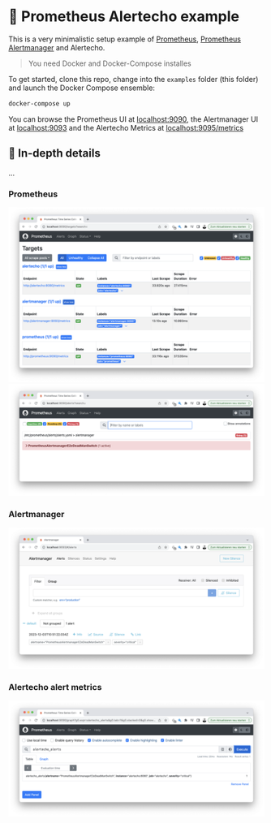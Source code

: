# 📣 Prometheus Alertecho example

This is a very minimalistic setup example of [Prometheus](https://prometheus.io/docs/prometheus/latest/configuration/configuration/),
[Prometheus Alertmanager](https://prometheus.io/docs/alerting/latest/alertmanager/) and Alertecho.

> You need Docker and Docker-Compose installes

To get started, clone this repo, change into the `examples` folder (this folder)
and launch the Docker Compose ensemble:

```bash
docker-compose up
```

You can browse the Prometheus UI at [localhost:9090](http://localhost:9090), the Alertmanager UI at [localhost:9093](http://localhost:9093) and the Alertecho Metrics at
[localhost:9095/metrics](http://localhost:9095/metrics)

## 🧐 In-depth details

...

### Prometheus

![](alertecho_targets.png)
![](alertecho_prometheus.png)

### Alertmanager

![](alertecho_alertmanager.png)

### Alertecho alert metrics

![](alertecho_alert.png)
